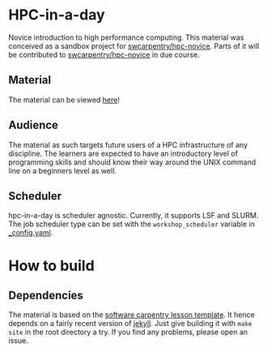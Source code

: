 # HPC-in-a-day

Novice introduction to high performance computing. This material was conceived as a sandbox project for [swcarpentry/hpc-novice](https://github.com/psteinb/hpc-in-a-day). Parts of it will be contributed to [swcarpentry/hpc-novice](https://github.com/psteinb/hpc-in-a-day) in due course.

## Material

The material can be viewed [here](https://psteinb.github.io/hpc-in-a-day)!

## Audience

The material as such targets future users of a HPC infrastructure of any discipline. The learners are expected to have an introductory level of programming skills and should know their way around the UNIX command line on a beginners level as well.

## Scheduler

hpc-in-a-day is scheduler agnostic. Currently, it supports LSF and SLURM. The job scheduler type can be set with the `workshop_scheduler` variable in [_config.yaml](https://github.com/psteinb/hpc-in-a-day/blob/711cf3f309a04d4a6e955e39c701444733194fed/_config.yml#L40).

# How to build

## Dependencies

The material is based on the [software carpentry lesson template](https://github.com/swcarpentry/styles). It hence depends on a fairly recent version of [jekyll](jekyllrb.org). Just give building it with `make site` in the root directory a try. If you find any problems, please open an issue.
